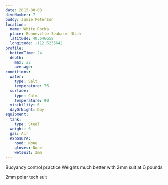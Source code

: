 ```yaml
---
date: 2015-08-08
diveNumber: 7
buddy: Jamie Peterson
location:
  name: White Rocks
  place: Bonneville Seabase, Utah
  latitude: 40.646658
  longitude: -112.5255642
profile:
  bottomTime: 24
  depth:
    max: 22
    average:
conditions:
  water:
    type: Salt
    temperature: 75
  surface:
    type: Calm
    temperature: 90
  visibility: 6
  dayOrNight: Day
equipment:
  tank:
    type: Steel
  weight: 6
  gas: Air
  exposure:
    hood: None
    gloves: None
    wetsuit: 2mm
---
```

Buoyancy control practice
Weights much better with 2mm suit at 6 pounds

2mm polar tech suit
